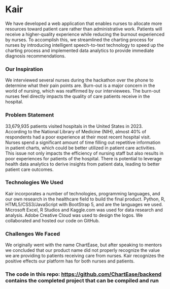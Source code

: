 # Kair
We have developed a web application that enables nurses to allocate more resources toward patient care rather than administrative work. Patients will receive a higher-quality experience while reducing the burnout experienced by nurses. To accomplish this, we streamlined the charting process for nurses by introducing intelligent speech-to-text technology to speed up the charting process and implemented data analytics to provide immediate diagnosis recommendations.

### Our Inspiration
We interviewed several nurses during the hackathon over the phone to determine what their pain points are. Burn-out is a major concern in the world of nursing, which was reaffirmed by our interviewees. The burn-out nurses feel directly impacts the quality of care patients receive in the hospital. 

### Problem Statement
33,679,935 patients visited hospitals in the United States in 2023. According to the National Library of Medicine (NIH), almost 40% of respondents had a poor experience at their most recent hospital visit. Nurses spend a significant amount of time filling out repetitive information in patient charts, which could be better utilized in patient care activities. This issue not only impacts the efficiency of nursing staff but also results in poor experiences for patients of the hospital. There is potential to leverage health data analytics to derive insights from patient data, leading to better patient care outcomes.

### Technologies We Used
Kair incorporates a number of technologies, programming languages, and our own research in the healthcare field to build the final product. Python, R, HTML5/CSS3/JavaScript with BootStrap 5, and are the languages we used. Microsoft Excel, R Studios and Kaggle.com was used for data research and analysis. Adobe Creative Cloud was used to design the logos. We collaborated and hosted our code on GitHub.

### Challenges We Faced
We originally went with the name ChartEase, but after speaking to mentors we concluded that our product name did not properly recognize the value we are providing to patients receiving care from nurses. Kair recognizes the positive effects our platform has for both nurses and patients. 

### The code in this repo: https://github.com/ChartEase/backend contains the completed project that can be compiled and run

